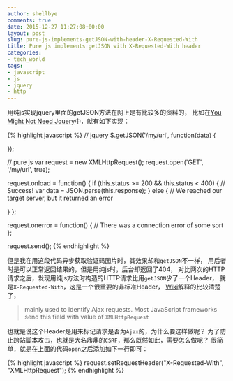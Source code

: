 ```yaml
---
author: shellbye
comments: true
date: 2015-12-27 11:27:08+00:00
layout: post
slug: pure-js-implements-getJSON-with-header-X-Requested-With
title: Pure js implements getJSON with X-Requested-With header
categories:
- tech_world
tags:
- javascript
- js
- jquery
- http
---
```


用纯js实现jquery里面的getJSON方法在网上是有比较多的资料的，
比如在[You Might Not Need Jquery]中，就有如下实现：

{% highlight javascript %}
// jquery
$.getJSON('/my/url', function(data) {

});

// pure js
var request = new XMLHttpRequest();
request.open('GET', '/my/url', true);

request.onload = function() {
  if (this.status >= 200 && this.status < 400) {
    // Success!
    var data = JSON.parse(this.response);
  } else {
    // We reached our target server, but it returned an error

  }
};

request.onerror = function() {
  // There was a connection error of some sort
};

request.send();
{% endhighlight %}

但是我在用这段代码异步获取验证码图片时，其效果却和```getJSON```不一样，
用后者时是可以正常返回结果的，但是用纯js时，后台却返回了404，
对比两次的HTTP请求之后，发现用纯js方法时构造的HTTP请求比用```getJSON```少了一个Header，
就是```X-Requested-With```，这是一个很重要的非标准Header，
[Wiki]解释的比较清楚了，

> mainly used to identify Ajax requests. 
Most JavaScript frameworks send this field with value of ```XMLHttpRequest```

也就是说这个Header是用来标记请求是否为```Ajax```的，为什么要这样做呢？
为了防止跨站脚本攻击，也就是大名鼎鼎的```CSRF```，那么既然如此，需要怎么做呢？
很简单，就是在上面的代码```open```之后添加如下一行即可：

{% highlight javascript %}
request.setRequestHeader("X-Requested-With", "XMLHttpRequest");
{% endhighlight %}

[You Might Not Need Jquery]:http://youmightnotneedjquery.com/#json
[Wiki]:https://en.wikipedia.org/wiki/List_of_HTTP_header_fields#Common_non-standard_request_fields
